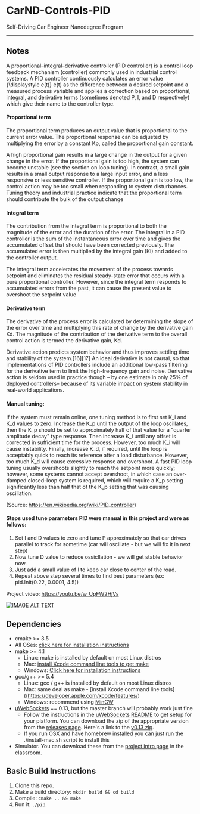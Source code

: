 # CarND-Controls-PID
Self-Driving Car Engineer Nanodegree Program

---

## Notes

A proportional–integral–derivative controller (PID controller) is a control loop feedback mechanism (controller) commonly used in industrial control systems. A PID controller continuously calculates an error value {\displaystyle e(t)} e(t) as the difference between a desired setpoint and a measured process variable and applies a correction based on proportional, integral, and derivative terms (sometimes denoted P, I, and D respectively) which give their name to the controller type.

#### Proportional term

The proportional term produces an output value that is proportional to the current error value. The proportional response can be adjusted by multiplying the error by a constant Kp, called the proportional gain constant.

A high proportional gain results in a large change in the output for a given change in the error. If the proportional gain is too high, the system can become unstable (see the section on loop tuning). In contrast, a small gain results in a small output response to a large input error, and a less responsive or less sensitive controller. If the proportional gain is too low, the control action may be too small when responding to system disturbances. Tuning theory and industrial practice indicate that the proportional term should contribute the bulk of the output change

#### Integral term

The contribution from the integral term is proportional to both the magnitude of the error and the duration of the error. The integral in a PID controller is the sum of the instantaneous error over time and gives the accumulated offset that should have been corrected previously. The accumulated error is then multiplied by the integral gain (Ki) and added to the controller output.

The integral term accelerates the movement of the process towards setpoint and eliminates the residual steady-state error that occurs with a pure proportional controller. However, since the integral term responds to accumulated errors from the past, it can cause the present value to overshoot the setpoint value

#### Derivative term

The derivative of the process error is calculated by determining the slope of the error over time and multiplying this rate of change by the derivative gain Kd. The magnitude of the contribution of the derivative term to the overall control action is termed the derivative gain, Kd.

Derivative action predicts system behavior and thus improves settling time and stability of the system.[16][17] An ideal derivative is not causal, so that implementations of PID controllers include an additional low-pass filtering for the derivative term to limit the high-frequency gain and noise. Derivative action is seldom used in practice though – by one estimate in only 25% of deployed controllers– because of its variable impact on system stability in real-world applications.

#### Manual tuning:

If the system must remain online, one tuning method is to first set K_i and K_d values to zero. Increase the K_p until the output of the loop oscillates, then the K_p should be set to approximately half of that value for a "quarter amplitude decay" type response. Then increase K_i until any offset is corrected in sufficient time for the process. However, too much K_i will cause instability. Finally, increase K_d, if required, until the loop is acceptably quick to reach its reference after a load disturbance. However, too much K_d will cause excessive response and overshoot. A fast PID loop tuning usually overshoots slightly to reach the setpoint more quickly; however, some systems cannot accept overshoot, in which case an over-damped closed-loop system is required, which will require a K_p setting significantly less than half that of the K_p setting that was causing oscillation.

(Source: https://en.wikipedia.org/wiki/PID_controller)

#### Steps used tune parameters PID were manual in this project and were as follows:
1. Set I and D values to zero and tune P approximately so that car drives parallel to track for sometime (car will oscillate - but we will fix it in next step)
2. Now tune D value to reduce ossicllation - we will get stable behavior now.
3. Just add a small value of I to keep car close to center of the road.
4. Repeat above step several times to find best parameters (ex:  pid.Init(0.22, 0.0001, 4.5))

Project video: https://youtu.be/w_UpFW2HjVs

[![IMAGE ALT TEXT](http://img.youtube.com/vi/w_UpFW2HjVs/0.jpg)](http://www.youtube.com/watch?v=w_UpFW2HjVs)


## Dependencies

* cmake >= 3.5
 * All OSes: [click here for installation instructions](https://cmake.org/install/)
* make >= 4.1
  * Linux: make is installed by default on most Linux distros
  * Mac: [install Xcode command line tools to get make](https://developer.apple.com/xcode/features/)
  * Windows: [Click here for installation instructions](http://gnuwin32.sourceforge.net/packages/make.htm)
* gcc/g++ >= 5.4
  * Linux: gcc / g++ is installed by default on most Linux distros
  * Mac: same deal as make - [install Xcode command line tools]((https://developer.apple.com/xcode/features/)
  * Windows: recommend using [MinGW](http://www.mingw.org/)
* [uWebSockets](https://github.com/uWebSockets/uWebSockets) == 0.13, but the master branch will probably work just fine
  * Follow the instructions in the [uWebSockets README](https://github.com/uWebSockets/uWebSockets/blob/master/README.md) to get setup for your platform. You can download the zip of the appropriate version from the [releases page](https://github.com/uWebSockets/uWebSockets/releases). Here's a link to the [v0.13 zip](https://github.com/uWebSockets/uWebSockets/archive/v0.13.0.zip).
  * If you run OSX and have homebrew installed you can just run the ./install-mac.sh script to install this
* Simulator. You can download these from the [project intro page](https://github.com/udacity/CarND-PID-Control-Project/releases) in the classroom.

## Basic Build Instructions

1. Clone this repo.
2. Make a build directory: `mkdir build && cd build`
3. Compile: `cmake .. && make`
4. Run it: `./pid`. 
